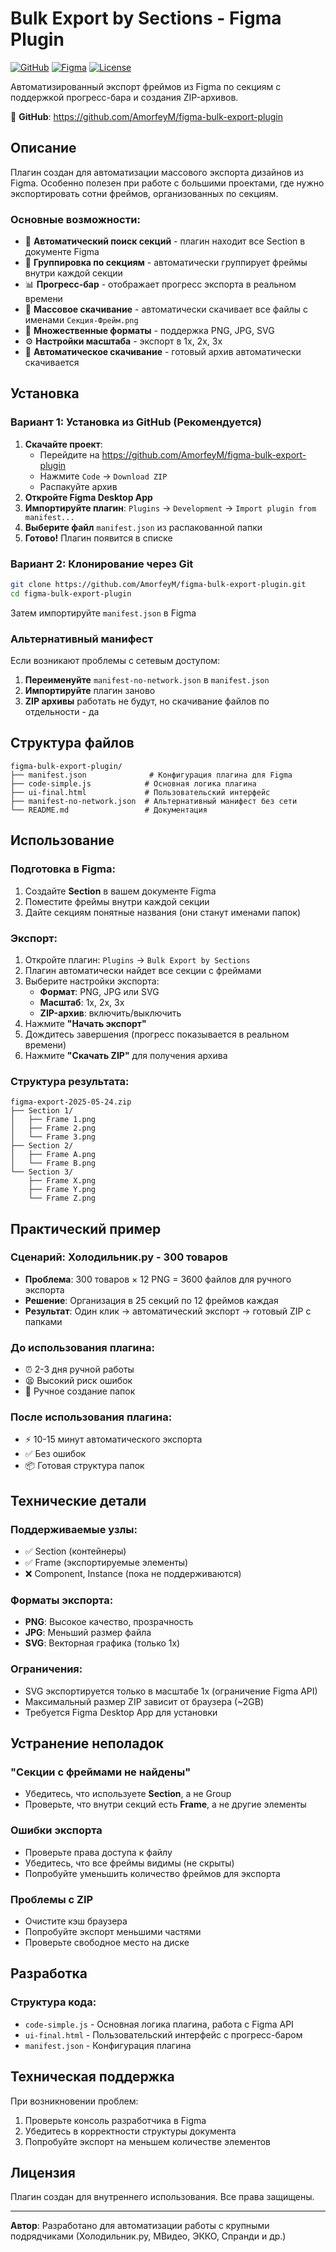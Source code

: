 # Bulk Export by Sections - Figma Plugin

[![GitHub](https://img.shields.io/badge/GitHub-Repository-black?style=for-the-badge&logo=github)](https://github.com/AmorfeyM/figma-bulk-export-plugin)
[![Figma](https://img.shields.io/badge/Figma-Plugin-orange?style=for-the-badge&logo=figma)](https://figma.com)
[![License](https://img.shields.io/badge/License-Internal_Use-blue?style=for-the-badge)](#)

Автоматизированный экспорт фреймов из Figma по секциям с поддержкой прогресс-бара и создания ZIP-архивов.

🔗 **GitHub**: https://github.com/AmorfeyM/figma-bulk-export-plugin

## Описание

Плагин создан для автоматизации массового экспорта дизайнов из Figma. Особенно полезен при работе с большими проектами, где нужно экспортировать сотни фреймов, организованных по секциям.

### Основные возможности:

- 🚀 **Автоматический поиск секций** - плагин находит все Section в документе Figma
- 📁 **Группировка по секциям** - автоматически группирует фреймы внутри каждой секции
- 📊 **Прогресс-бар** - отображает прогресс экспорта в реальном времени
- 📁 **Массовое скачивание** - автоматически скачивает все файлы с именами `Секция-Фрейм.png`
- 🎯 **Множественные форматы** - поддержка PNG, JPG, SVG
- ⚙️ **Настройки масштаба** - экспорт в 1x, 2x, 3x
- 💾 **Автоматическое скачивание** - готовый архив автоматически скачивается

## Установка

### Вариант 1: Установка из GitHub (Рекомендуется)

1. **Скачайте проект**:
   - Перейдите на https://github.com/AmorfeyM/figma-bulk-export-plugin
   - Нажмите `Code` → `Download ZIP`
   - Распакуйте архив
2. **Откройте Figma Desktop App**
3. **Импортируйте плагин**: `Plugins` → `Development` → `Import plugin from manifest...`
4. **Выберите файл** `manifest.json` из распакованной папки
5. **Готово!** Плагин появится в списке

### Вариант 2: Клонирование через Git

```bash
git clone https://github.com/AmorfeyM/figma-bulk-export-plugin.git
cd figma-bulk-export-plugin
```
Затем импортируйте `manifest.json` в Figma

### Альтернативный манифест

Если возникают проблемы с сетевым доступом:

1. **Переименуйте** `manifest-no-network.json` в `manifest.json`
2. **Импортируйте** плагин заново
3. **ZIP архивы** работать не будут, но скачивание файлов по отдельности - да

## Структура файлов

```
figma-bulk-export-plugin/
├── manifest.json              # Конфигурация плагина для Figma
├── code-simple.js            # Основная логика плагина
├── ui-final.html             # Пользовательский интерфейс
├── manifest-no-network.json  # Альтернативный манифест без сети
└── README.md                 # Документация
```

## Использование

### Подготовка в Figma:

1. Создайте **Section** в вашем документе Figma
2. Поместите фреймы внутри каждой секции
3. Дайте секциям понятные названия (они станут именами папок)

### Экспорт:

1. Откройте плагин: `Plugins` → `Bulk Export by Sections`
2. Плагин автоматически найдет все секции с фреймами
3. Выберите настройки экспорта:
   - **Формат**: PNG, JPG или SVG
   - **Масштаб**: 1x, 2x, 3x
   - **ZIP-архив**: включить/выключить
4. Нажмите **"Начать экспорт"**
5. Дождитесь завершения (прогресс показывается в реальном времени)
6. Нажмите **"Скачать ZIP"** для получения архива

### Структура результата:

```
figma-export-2025-05-24.zip
├── Section 1/
│   ├── Frame 1.png
│   ├── Frame 2.png
│   └── Frame 3.png
├── Section 2/
│   ├── Frame A.png
│   └── Frame B.png
└── Section 3/
    ├── Frame X.png
    ├── Frame Y.png
    └── Frame Z.png
```

## Практический пример

### Сценарий: Холодильник.ру - 300 товаров

- **Проблема**: 300 товаров × 12 PNG = 3600 файлов для ручного экспорта
- **Решение**: Организация в 25 секций по 12 фреймов каждая
- **Результат**: Один клик → автоматический экспорт → готовый ZIP с папками

### До использования плагина:
- ⏰ 2-3 дня ручной работы
- 😫 Высокий риск ошибок
- 📁 Ручное создание папок

### После использования плагина:
- ⚡ 10-15 минут автоматического экспорта
- ✅ Без ошибок
- 📦 Готовая структура папок

## Технические детали

### Поддерживаемые узлы:
- ✅ Section (контейнеры)
- ✅ Frame (экспортируемые элементы)
- ❌ Component, Instance (пока не поддерживаются)

### Форматы экспорта:
- **PNG**: Высокое качество, прозрачность
- **JPG**: Меньший размер файла
- **SVG**: Векторная графика (только 1x)

### Ограничения:
- SVG экспортируется только в масштабе 1x (ограничение Figma API)
- Максимальный размер ZIP зависит от браузера (~2GB)
- Требуется Figma Desktop App для установки

## Устранение неполадок

### "Секции с фреймами не найдены"
- Убедитесь, что используете **Section**, а не Group
- Проверьте, что внутри секций есть **Frame**, а не другие элементы

### Ошибки экспорта
- Проверьте права доступа к файлу
- Убедитесь, что все фреймы видимы (не скрыты)
- Попробуйте уменьшить количество фреймов для экспорта

### Проблемы с ZIP
- Очистите кэш браузера
- Попробуйте экспорт меньшими частями
- Проверьте свободное место на диске

## Разработка

### Структура кода:

- `code-simple.js` - Основная логика плагина, работа с Figma API
- `ui-final.html` - Пользовательский интерфейс с прогресс-баром
- `manifest.json` - Конфигурация плагина

## Техническая поддержка

При возникновении проблем:

1. Проверьте консоль разработчика в Figma
2. Убедитесь в корректности структуры документа
3. Попробуйте экспорт на меньшем количестве элементов

## Лицензия

Плагин создан для внутреннего использования. Все права защищены.

---

**Автор**: Разработано для автоматизации работы с крупными подрядчиками (Холодильник.ру, МВидео, ЭККО, Спранди и др.)
